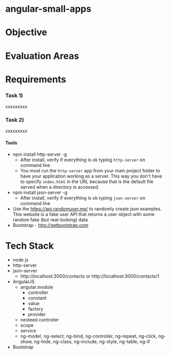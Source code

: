 # angular-small-apps

Objective
=========

Evaluation Areas
================

Requirements
============
### Task 1) ###
xxxxxxxxx

### Task 2) ###
xxxxxxxxx

#### Tools ####
* npm install http-server -g
  * After install, verify if everything is ok typing `http-server` on command line
  * You must run the `http-server` app from your main project folder to have your application working as a server. This way you don't have to specify `index.html` in the URL because that is  the default file served when a directory is accessed.
* npm install json-server -g
  * After install, verify if everything is ok typing `json-server` on command line
* Use the https://api.randomuser.me/ to randomly create json examples. This website is a fake user API that returns a user object with some random fake (but real-looking) data
* Bootstrap - http://getbootstrap.com

Tech Stack
==========
* node js
* http-server
* json-server
  * http://localhost:3000/contacts or http://localhost:3000/contacts/1
* AngularJS
  * angular.module
    * controller
    * constant
    * value
    * factory
    * provider
  * nesteed controller
  * scope
  * service
  * ng-model, ng-select, ng-bind, ng-controller, ng-repeat, ng-click, ng-show, ng-hide, ng-class, ng-include, ng-style, ng-table, ng-if
* Bootstrap
